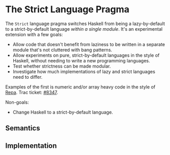 # The Strict Language Pragma


The `Strict` language pragma switches Haskell from being a lazy-by-default to a strict-by-default language *within a single module*. It's an experimental extension with a few goals:

- Allow code that doesn't benefit from laziness to be written in a separate module that's not cluttered with bang patterns.
- Allow experiments on pure, strict-by-default languages in the style of Haskell, without needing to write a new programming languages.
- Test whether strictness can be made modular.
- Investigate how much implementations of lazy and strict languages need to differ.


Examples of the first is numeric and/or array heavy code in the style of [ Repa](http://hackage.haskell.org/package/repa). Trac ticket: [\#8347](https://gitlab.haskell.org//ghc/ghc/issues/8347).


Non-goals:

- Change Haskell to a strict-by-default language.

## Semantics

## Implementation